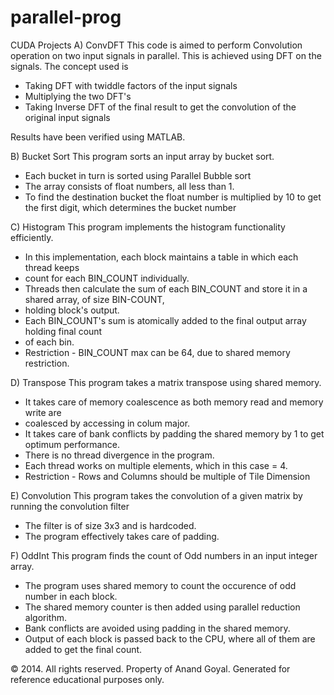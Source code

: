 parallel-prog
=============

CUDA Projects
A) ConvDFT
This code is aimed to perform Convolution operation on two input signals in parallel. 
This is achieved using DFT on the signals. The concept used is 
* Taking DFT with twiddle factors of the input signals
* Multiplying the two DFT's 
* Taking Inverse DFT of the final result to get the convolution of the original input signals

Results have been verified using MATLAB.

B) Bucket Sort 
This program sorts an input array by bucket sort.
 * Each bucket in turn is sorted using Parallel Bubble sort
 * The array consists of float numbers, all less than 1. 
 * To find the destination bucket the float number is multiplied by 10 to get the first digit, which determines the bucket number
 
C) Histogram
This program implements the histogram functionality efficiently.
 * In this implementation, each block maintains a table in which each thread keeps
 * count for each BIN_COUNT individually.
 * Threads then calculate the sum of each BIN_COUNT and store it in a shared array, of size BIN-COUNT,
 * holding block's output. 
 * Each BIN_COUNT's sum is atomically added to the final output array holding final count
 * of each bin.
 * Restriction - BIN_COUNT max can be 64, due to shared memory restriction.
 
D)  Transpose
This program takes a matrix transpose using shared memory.
 * It takes care of memory coalescence as both memory read and memory write are
 * coalesced by accessing in colum major.
 * It takes care of bank conflicts by padding the shared memory by 1 to get optimum performance.
 * There is no thread divergence in the program.
 * Each thread works on multiple elements, which in this case = 4. 
 * Restriction - Rows and Columns should be multiple of Tile Dimension
 
E) Convolution
This program takes the convolution of a given matrix by running the convolution filter
 * The filter is of size 3x3 and is hardcoded.
 * The program effectively takes care of padding.
 
F) OddInt
This program finds the count of Odd numbers in an input integer array.
 * The program uses shared memory to count the occurence of odd number in each block. 
 * The shared memory counter is then added using parallel reduction algorithm.
 * Bank conflicts are avoided using padding in the shared memory.
 * Output of each block is passed back to the CPU, where all of them are added to get the final count.
 
© 2014. All rights reserved. Property of Anand Goyal. Generated for reference educational purposes only.

